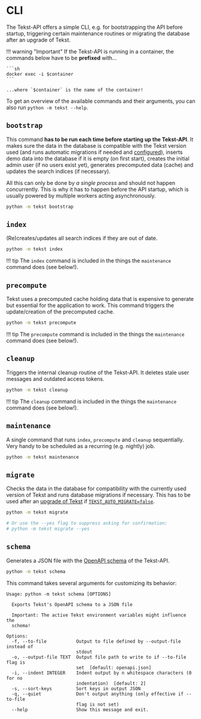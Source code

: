 # CLI

The Tekst-API offers a simple CLI, e.g. for bootstrapping the API before startup, triggering certain maintenance routines or migrating the database after an upgrade of Tekst.

!!! warning "Important"
    If the Tekst-API is running in a container, the commands below have to be **prefixed** with...

    ```sh
    docker exec -i $container
    ```

    ...where `$container` is the name of the container!

To get an overview of the available commands and their arguments, you can also run `python -m tekst --help`.


## `bootstrap`

This command **has to be run each time before starting up the Tekst-API**. It makes sure the data in the database is compatible with the Tekst version used (and runs automatic migrations if needed and [configured](../setup/configuration.md)), inserts demo data into the database if it is empty (on first start), creates the initial admin user (if no users exist yet), generates precomputed data (cache) and updates the search indices (if necessary).

All this can only be done by _a single process_ and should not happen concurrently. This is why it has to happen before the API startup, which is usually powered by multiple workers acting asynchronously.

```sh
python -m tekst bootstrap
```


## `index`

(Re)creates/updates all search indices if they are out of date.

```sh
python -m tekst index
```

!!! tip
    The `index` command is included in the things the `maintenance` command does (see below!).


## `precompute`

Tekst uses a precomputed cache holding data that is expensive to generate but essential for the application to work. This command triggers the update/creation of the precomputed cache.

```sh
python -m tekst precompute
```

!!! tip
    The `precompute` command is included in the things the `maintenance` command does (see below!).


## `cleanup`

Triggers the internal cleanup routine of the Tekst-API. It deletes stale user messages and outdated access tokens.

```sh
python -m tekst cleanup
```

!!! tip
    The `cleanup` command is included in the things the `maintenance` command does (see below!).


## `maintenance`

A single command that runs `index`, `precompute` and `cleanup` sequentially. Very handy to be scheduled as a recurring (e.g. nightly) job.

```sh
python -m tekst maintenance
```


## `migrate`

Checks the data in the database for compatibility with the currently used version of Tekst and runs database migrations if necessary. This has to be used after an [upgrade of Tekst](./upgrades.md) if [`TEKST_AUTO_MIGRATE=false`](../setup/configuration.md).

```sh
python -m tekst migrate

# Or use the --yes flag to suppress asking for confirmation:
# python -m tekst migrate --yes
```


## `schema`

Generates a JSON file with the [OpenAPI schema](https://spec.openapis.org/oas/latest.html) of the Tekst-API.

```sh
python -m tekst schema
```

This command takes several arguments for customizing its behavior:

```
Usage: python -m tekst schema [OPTIONS]

  Exports Tekst's OpenAPI schema to a JSON file

  Important: The active Tekst environment variables might influence the
  schema!

Options:
  -f, --to-file           Output to file defined by --output-file instead of
                          stdout
  -o, --output-file TEXT  Output file path to write to if --to-file flag is
                          set  [default: openapi.json]
  -i, --indent INTEGER    Indent output by n whitespace characters (0 for no
                          indentation)  [default: 2]
  -s, --sort-keys         Sort keys in output JSON
  -q, --quiet             Don't output anything (only effective if --to-file
                          flag is not set)
  --help                  Show this message and exit.
```
